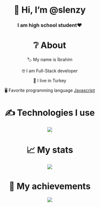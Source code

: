 <div align="center">
<h1> 👋 Hi, I’m @slenzy </h1>
<h3> I am high school student❤ </h3>
  
<h1> ❔ About </h1>
  <p> 🏷️ My name is İbrahim </p>
  <p> 🤓 I am Full-Stack developer </p>
  <p> 🎌 I live in Turkey </p>
  <p> 🖥️ Favorite programming language <a href="https://tr.wikipedia.org/wiki/JavaScript"> Javascript </a> </p>


<h1> ✍ Technologies I use </h1>
<img src="https://skillicons.dev/icons?i=js,html,css,tailwind,bootstrap,nodejs,express,ts,mongodb,react,vite,vscode,vercel&theme=dark" />

<h1> 📈 My stats </h1>
<img src="https://github-readme-stats.vercel.app/api?username=SlenzyCode&show_icons=true&theme=dark" />

<h1> 💎 My achievements </h1>
<img src="https://github-profile-trophy.vercel.app/?username=SlenzyCode&theme=onedark" />
